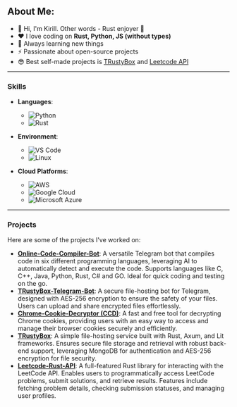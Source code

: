 ## About Me:

- 👋 Hi, I'm Kirill. Other words - Rust enjoyer 🦀
- ❤️ I love coding on **Rust, Python, JS (without types)**
- 🌱 Always learning new things
- ⚡ Passionate about open-source projects
- 😎 Best self-made projects is [TRustyBox](https://github.com/1101-1/TRustyBox) and [Leetcode API](https://github.com/1101-1/LeetcodeRustAPI)

---

### Skills

- **Languages**:
  - ![Python](https://img.shields.io/badge/-Python-3776AB?logo=python&logoColor=white)
  - ![Rust](https://img.shields.io/badge/-Rust-000000?logo=rust&logoColor=white)

- **Environment**:
  - ![VS Code](https://img.shields.io/badge/-VS%20Code-007ACC?logo=visual-studio-code&logoColor=white)
  - ![Linux](https://img.shields.io/badge/-Linux-FCC624?logo=linux&logoColor=black)

- **Cloud Platforms**:
  - ![AWS](https://img.shields.io/badge/-AWS-232F3E?logo=amazon-aws&logoColor=white)
  - ![Google Cloud](https://img.shields.io/badge/-Google%20Cloud-4285F4?logo=google-cloud&logoColor=white)
  - ![Microsoft Azure](https://img.shields.io/badge/-Microsoft%20Azure-0078D4?logo=microsoft-azure&logoColor=white)

---

### Projects

Here are some of the projects I've worked on:

- **[Online-Code-Compiler-Bot](https://github.com/1101-1/Online-Code-Compiler-Bot)**: A versatile Telegram bot that compiles code in six different programming languages, leveraging AI to automatically detect and execute the code. Supports languages like C, C++, Java, Python, Rust, C# and GO. Ideal for quick coding and testing on the go.
- **[TRustyBox-Telegram-Bot](https://github.com/1101-1/TRustyBox-Telegram-Bot)**: A secure file-hosting bot for Telegram, designed with AES-256 encryption to ensure the safety of your files. Users can upload and share encrypted files effortlessly.
- **[Chrome-Cookie-Decryptor (CCD)](https://github.com/1101-1/Chrome-Cookie-Decryptor)**: A fast and free tool for decrypting Chrome cookies, providing users with an easy way to access and manage their browser cookies securely and efficiently.
- **[TRustyBox](https://github.com/1101-1/TRustyBox)**: A simple file-hosting service built with Rust, Axum, and Lit frameworks. Ensures secure file storage and retrieval with robust back-end support, leveraging MongoDB for authentication and AES-256 encryption for file security.
- **[Leetcode-Rust-API](https://github.com/1101-1/Leetcode-Rust-API)**: A full-featured Rust library for interacting with the LeetCode API. Enables users to programmatically access LeetCode problems, submit solutions, and retrieve results. Features include fetching problem details, checking submission statuses, and managing user profiles.

